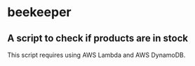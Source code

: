 # beekeeper
## A script to check if products are in stock

This script requires using AWS Lambda and AWS DynamoDB.